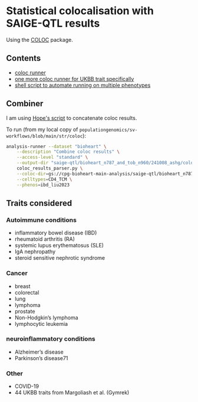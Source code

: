 # Statistical colocalisation with SAIGE-QTL results

Using the [COLOC](https://chr1swallace.github.io/coloc/index.html) package.

## Contents

* [coloc runner](coloc_runner.py)
* [one more coloc runner for UKBB trait specifically](coloc_ukbb_runner.py)
* [shell script to automate running on multiple phenotypes](multi_pheno_runner.sh)


## Combiner

I am using [Hope's script](https://github.com/populationgenomics/sv-workflows/blob/main/str/coloc/coloc_results_parser.py) to concatenate coloc results.

To run (from my local copy of `populationgenomics/sv-workflows/blob/main/str/coloc`):

```bash
analysis-runner --dataset "bioheart" \
    --description "Combine coloc results" \
    --access-level "standard" \
    --output-dir "saige-qtl/bioheart_n787_and_tob_n960/241008_ashg/coloc-snp-only/sig_genes_only/" \
    coloc_results_parser.py \
    --coloc-dir=gs://cpg-bioheart-main-analysis/saige-qtl/bioheart_n787_and_tob_n960/241008_ashg/coloc-snp-only/sig_genes_only \
    --celltypes=CD4_TCM \
    --phenos=ibd_liu2023
```

## Traits considered

### Autoimmune conditions

* inflammatory bowel disease (IBD)
* rheumatoid arthritis (RA)
* systemic lupus erythematosus (SLE)
* IgA nephropathy
* steroid sensitive nephrotic syndrome

### Cancer

* breast
* colorectal
* lung
* lymphoma
* prostate
* Non-Hodgkin’s lymphoma
* lymphocytic leukemia

### neuroinflammatory conditions

* Alzheimer’s disease
* Parkinson’s disease71

### Other

* COVID-19
* 44 UKBB traits from Margoliash et al. (Gymrek)
